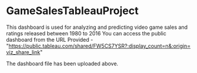 # GameSalesTableauProject
This dashboard is used for analyzing and predicting video game sales and ratings released between 1980 to 2016
You can access the public dashboard from the URL Provided -"https://public.tableau.com/shared/FW5CS7YSR?:display_count=n&:origin=viz_share_link"

The dashboard file has been uploaded above.
